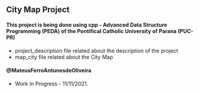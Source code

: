 ## City Map Project

#### This project is being done using cpp - Advanced Data Structure Programming (PEDA) of the Pontifical Catholic University of Parana (PUC-PR)

- project_description file related about the description of the project
- map_city file related about the City Map

#### @MateusFerroAntunesdeOliveira

- Work in Progress - 11/11/2021.
